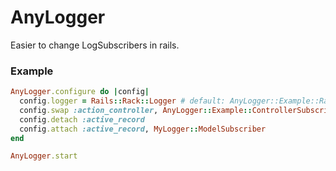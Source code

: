 # AnyLogger

Easier to change LogSubscribers in rails.

### Example

```ruby
AnyLogger.configure do |config|
  config.logger = Rails::Rack::Logger # default: AnyLogger::Example::RackLogger
  config.swap :action_controller, AnyLogger::Example::ControllerSubscriber
  config.detach :active_record
  config.attach :active_record, MyLogger::ModelSubscriber
end

AnyLogger.start
```
